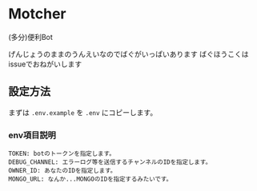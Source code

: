# Motcher

(多分)便利Bot

げんじょうのままのうんえいなのでばぐがいっぱいあります ばぐほうこくはissueでおねがいします

## 設定方法
まずは `.env.example` を `.env` にコピーします。
### env項目説明
```
TOKEN: botのトークンを指定します。
DEBUG_CHANNEL: エラーログ等を送信するチャンネルのIDを指定します。
OWNER_ID: あなたのIDを指定します。
MONGO_URL: なんか...MONGOのIDを指定するみたいです。
```
